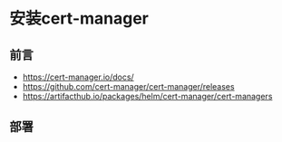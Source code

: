 # 安装cert-manager

## 前言
- https://cert-manager.io/docs/
- https://github.com/cert-manager/cert-manager/releases
- https://artifacthub.io/packages/helm/cert-manager/cert-managers

## 部署
